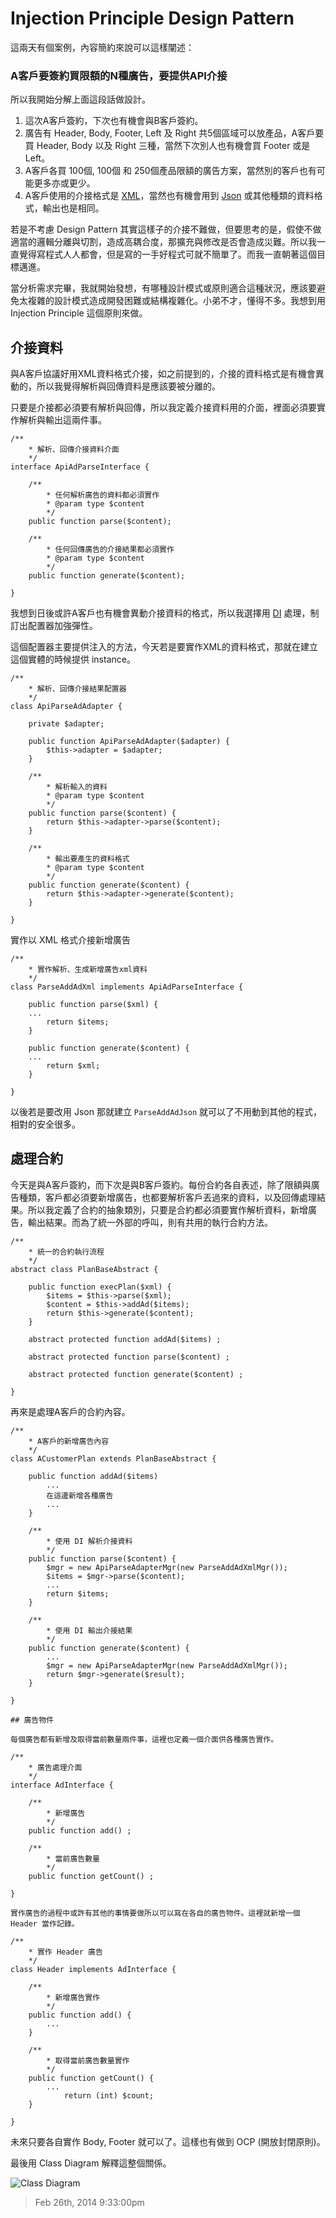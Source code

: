 # Injection Principle Design Pattern

這兩天有個案例，內容簡約來說可以這樣闡述：

### A客戶要簽約買限額的N種廣告，要提供API介接

所以我開始分解上面這段話做設計。

1. 這次A客戶簽約，下次也有機會與B客戶簽約。
2. 廣告有 Header, Body, Footer, Left 及 Right 共5個區域可以放產品，A客戶要買 Header, Body 以及 Right 三種，當然下次別人也有機會買 Footer 或是 Left。
2. A客戶各買 100個, 100個 和 250個產品限額的廣告方案，當然別的客戶也有可能更多亦或更少。
3. A客戶使用的介接格式是 [XML][1]，當然也有機會用到 [Json][2] 或其他種類的資料格式，輸出也是相同。

若是不考慮 Design Pattern 其實這樣子的介接不難做，但要思考的是，假使不做適當的邏輯分離與切割，造成高耦合度，那擴充與修改是否會造成災難。所以我一直覺得寫程式人人都會，但是寫的一手好程式可就不簡單了。而我一直朝著這個目標邁進。

當分析需求完畢，我就開始發想，有哪種設計模式或原則適合這種狀況，應該要避免太複雜的設計模式造成開發困難或結構複雜化。小弟不才，懂得不多。我想到用 Injection Principle 這個原則來做。

## 介接資料

與A客戶協議好用XML資料格式介接，如之前提到的，介接的資料格式是有機會異動的，所以我覺得解析與回傳資料是應該要被分離的。

只要是介接都必須要有解析與回傳，所以我定義介接資料用的介面，裡面必須要實作解析與輸出這兩件事。

```
/**
	* 解析、回傳介接資料介面
	*/
interface ApiAdParseInterface {
	
	/**
		* 任何解析廣告的資料都必須實作
		* @param type $content
		*/
	public function parse($content);
	
	/**
		* 任何回傳廣告的介接結果都必須實作
		* @param type $content
		*/
	public function generate($content);
	
}
```

我想到日後或許A客戶也有機會異動介接資料的格式，所以我選擇用 [DI][3] 處理，制訂出配置器加強彈性。

這個配置器主要提供注入的方法，今天若是要實作XML的資料格式，那就在建立這個實體的時候提供 instance。

```
/**
	* 解析、回傳介接結果配置器
	*/
class ApiParseAdAdapter {
	
	private $adapter;
	
	public function ApiParseAdAdapter($adapter) {
		$this->adapter = $adapter;
	}
	
	/**
		* 解析輸入的資料
		* @param type $content
		*/
	public function parse($content) {
		return $this->adapter->parse($content);
	}
	
	/**
		* 輸出要產生的資料格式
		* @param type $content
		*/
	public function generate($content) {
		return $this->adapter->generate($content);
	}

}
```

實作以 XML 格式介接新增廣告

```
/**
	* 實作解析、生成新增廣告xml資料
	*/
class ParseAddAdXml implements ApiAdParseInterface {

	public function parse($xml) {
	...
		return $items;
	}

	public function generate($content) {
	...
		return $xml;
	}

}
```

以後若是要改用 Json 那就建立 `ParseAddAdJson` 就可以了不用動到其他的程式，相對的安全很多。

## 處理合約

今天是與A客戶簽約，而下次是與B客戶簽約。每份合約各自表述，除了限額與廣告種類，客戶都必須要新增廣告，也都要解析客戶丟過來的資料，以及回傳處理結果。所以我定義了合約的抽象類別，只要是合約都必須要實作解析資料，新增廣告，輸出結果。而為了統一外部的呼叫，則有共用的執行合約方法。

```
/**
	* 統一的合約執行流程
	*/
abstract class PlanBaseAbstract {
	
	public function execPlan($xml) {
		$items = $this->parse($xml);
		$content = $this->addAd($items);
		return $this->generate($content);
	}
	
	abstract protected function addAd($items) ;

	abstract protected function parse($content) ;

	abstract protected function generate($content) ;

}
```

再來是處理A客戶的合約內容。

```
/**
	* A客戶的新增廣告內容
	*/
class ACustomerPlan extends PlanBaseAbstract {

	public function addAd($items) 
		...
		在這邊新增各種廣告
		...
	}

	/**
		* 使用 DI 解析介接資料
		*/
	public function parse($content) {
		$mgr = new ApiParseAdapterMgr(new ParseAddAdXmlMgr());
		$items = $mgr->parse($content);
		...
		return $items;
	}

	/**
		* 使用 DI 輸出介接結果
		*/
	public function generate($content) {
		...
		$mgr = new ApiParseAdapterMgr(new ParseAddAdXmlMgr());
		return $mgr->generate($result);
	}

}

## 廣告物件

每個廣告都有新增及取得當前數量兩件事，這裡也定義一個介面供各種廣告實作。

/**
	* 廣告處理介面
	*/
interface AdInterface {

	/**
		* 新增廣告
		*/
	public function add() ;

	/**
		* 當前廣告數量
		*/
	public function getCount() ;

}

實作廣告的過程中或許有其他的事情要做所以可以寫在各自的廣告物件。這裡就新增一個 Header 當作記錄。

/**
	* 實作 Header 廣告
	*/
class Header implements AdInterface {

	/**
		* 新增廣告實作
		*/
	public function add() {
		...
	}

	/**
		* 取得當前廣告數量實作
		*/
	public function getCount() {
		...
			return (int) $count;
	}

}
```

未來只要各自實作 Body, Footer 就可以了。這樣也有做到 OCP (開放封閉原則)。

最後用 Class Diagram 解釋這整個關係。

![Class Diagram](https://lh6.googleusercontent.com/-ogfi8AtWedU/Uwb0uIOnJfI/AAAAAAAAAW8/MkVsthE9yVg/w611-h621-no/Class+Diagram.png)

[1]: http://zh.wikipedia.org/zh-tw/XML
[2]: http://www.json.org/
[3]: http://zh.wikipedia.org/zh-tw/%E6%8E%A7%E5%88%B6%E5%8F%8D%E8%BD%AC

> Feb 26th, 2014 9:33:00pm